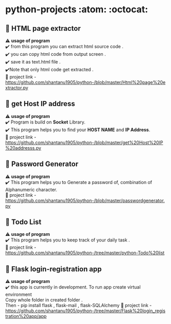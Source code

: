 # python-projects :atom: :octocat:

## :triangular_flag_on_post: HTML page extractor

  :warning: **usage of program**<br>
:heavy_check_mark: from this program you can extract html source code .  <br>
:heavy_check_mark: you can copy html code from output screen . <br>
:heavy_check_mark: save it as text.html file . <br>
:heavy_check_mark:Note that only html code get extracted . <br>
:bookmark_tabs: project link - https://github.com/shantanu1905/python-/blob/master/Html%20page%20extractor.py



## :triangular_flag_on_post: get Host IP address

:warning: **usage of program**<br>
:heavy_check_mark: Program is build on **Socket** Library. <br>
:heavy_check_mark: This program helps you to find your **HOST NAME** and **IP Address**. <br>
:bookmark_tabs: project link - https://github.com/shantanu1905/python-/blob/master/get%20Host%20IP%20addresss.py


## :triangular_flag_on_post: Password Generator

:warning: **usage of program**<br>
:heavy_check_mark: This program helps you to Generate a password of, combination of Alphanumeric character. <br>
:bookmark_tabs: project link - https://github.com/shantanu1905/python-/blob/master/passwordgenerator.py


## :triangular_flag_on_post: Todo List
:warning: **usage of program**<br>
:heavy_check_mark: This program helps you to keep track of your daily task . <br>
:bookmark_tabs: project link - https://github.com/shantanu1905/python-/tree/master/python-Todo%20list

## :triangular_flag_on_post: Flask login-registration app
:warning: **usage of program**<br>
:heavy_check_mark: this app is currently in development. To run app create virtual environment  <br>
Copy whole folder in created folder .<br>
Then - pip install flask , flask-mail , flask-SQLAlchemy 
:bookmark_tabs: project link - https://github.com/shantanu1905/python-/tree/master/Flask%20login_registration%20app/app


